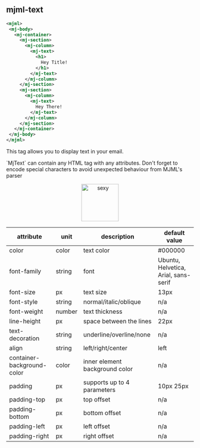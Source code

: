 ## mjml-text

 ```xml
<mjml>
  <mj-body>
    <mj-container>
      <mj-section>
        <mj-column>
          <mj-text>
            <h1>
              Hey Title!
            </h1>
          </mj-text>
        </mj-column>
      </mj-section>
      <mj-section>
        <mj-column>
          <mj-text>
            Hey There!
          </mj-text>
        </mj-column>
      </mj-section>
    </mj-container>
  </mj-body>
</mjml>
 ```

This tag allows you to display text in your email.

<aside class="notice">
`MjText` can contain any HTML tag with any attributes. Don't forget to encode special characters to avoid unexpected behaviour from MJML's parser
</aside>

<p align="center">
  <a href="/try-it-live/text"><img width="100px" src="http://imgh.us/TRYITLIVE.svg" alt="sexy" /></a>
</p>

 attribute                    | unit          | description                    | default value
------------------------------|---------------|--------------------------------|-------------------------------------
 color                        | color         | text color                     | #000000
 font-family                  | string        | font                           | Ubuntu, Helvetica, Arial, sans-serif
 font-size                    | px            | text size                      | 13px
 font-style                   | string        | normal/italic/oblique          | n/a
 font-weight                  | number        | text thickness                 | n/a
 line-height                  | px            | space between the lines        | 22px
 text-decoration              | string        | underline/overline/none        | n/a
 align                        | string        | left/right/center              | left
 container-background-color   | color         | inner element background color | n/a
 padding                      | px            | supports up to 4 parameters    | 10px 25px
 padding-top                  | px            | top offset                     | n/a
 padding-bottom               | px            | bottom offset                  | n/a
 padding-left                 | px            | left offset                    | n/a
 padding-right                | px            | right offset                   | n/a
